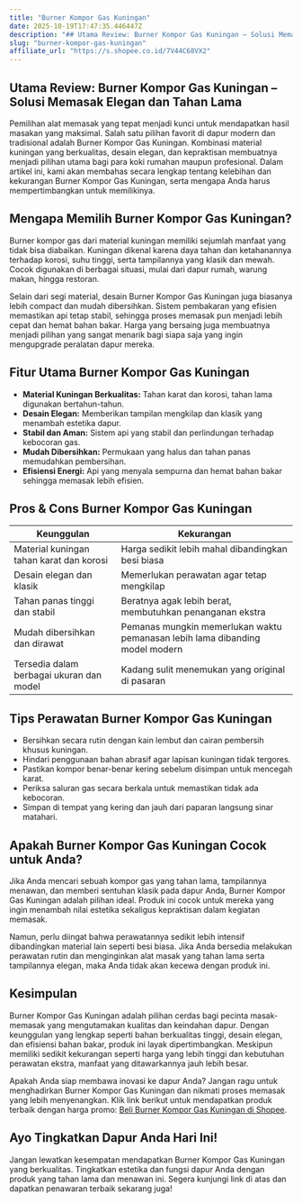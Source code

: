 ```yaml
---
title: "Burner Kompor Gas Kuningan"
date: 2025-10-19T17:47:35.446447Z
description: "## Utama Review: Burner Kompor Gas Kuningan – Solusi Memasak Elegan dan Tahan Lama..."
slug: "burner-kompor-gas-kuningan"
affiliate_url: "https://s.shopee.co.id/7V44C68VX2"
---
```

## Utama Review: Burner Kompor Gas Kuningan – Solusi Memasak Elegan dan Tahan Lama

Pemilihan alat memasak yang tepat menjadi kunci untuk mendapatkan hasil masakan yang maksimal. Salah satu pilihan favorit di dapur modern dan tradisional adalah Burner Kompor Gas Kuningan. Kombinasi material kuningan yang berkualitas, desain elegan, dan kepraktisan membuatnya menjadi pilihan utama bagi para koki rumahan maupun profesional. Dalam artikel ini, kami akan membahas secara lengkap tentang kelebihan dan kekurangan Burner Kompor Gas Kuningan, serta mengapa Anda harus mempertimbangkan untuk memilikinya.

## Mengapa Memilih Burner Kompor Gas Kuningan?

Burner kompor gas dari material kuningan memiliki sejumlah manfaat yang tidak bisa diabaikan. Kuningan dikenal karena daya tahan dan ketahanannya terhadap korosi, suhu tinggi, serta tampilannya yang klasik dan mewah. Cocok digunakan di berbagai situasi, mulai dari dapur rumah, warung makan, hingga restoran.

Selain dari segi material, desain Burner Kompor Gas Kuningan juga biasanya lebih compact dan mudah dibersihkan. Sistem pembakaran yang efisien memastikan api tetap stabil, sehingga proses memasak pun menjadi lebih cepat dan hemat bahan bakar. Harga yang bersaing juga membuatnya menjadi pilihan yang sangat menarik bagi siapa saja yang ingin mengupgrade peralatan dapur mereka.

## Fitur Utama Burner Kompor Gas Kuningan

- **Material Kuningan Berkualitas:** Tahan karat dan korosi, tahan lama digunakan bertahun-tahun.
- **Desain Elegan:** Memberikan tampilan mengkilap dan klasik yang menambah estetika dapur.
- **Stabil dan Aman:** Sistem api yang stabil dan perlindungan terhadap kebocoran gas.
- **Mudah Dibersihkan:** Permukaan yang halus dan tahan panas memudahkan pembersihan.
- **Efisiensi Energi:** Api yang menyala sempurna dan hemat bahan bakar sehingga memasak lebih efisien.

## Pros & Cons Burner Kompor Gas Kuningan

| Keunggulan                                | Kekurangan                                    |
|--------------------------------------------|----------------------------------------------|
| Material kuningan tahan karat dan korosi | Harga sedikit lebih mahal dibandingkan besi biasa |
| Desain elegan dan klasik                  | Memerlukan perawatan agar tetap mengkilap  |
| Tahan panas tinggi dan stabil            | Beratnya agak lebih berat, membutuhkan penanganan ekstra |
| Mudah dibersihkan dan dirawat            | Pemanas mungkin memerlukan waktu pemanasan lebih lama dibanding model modern |
| Tersedia dalam berbagai ukuran dan model| Kadang sulit menemukan yang original di pasaran |

## Tips Perawatan Burner Kompor Gas Kuningan

- Bersihkan secara rutin dengan kain lembut dan cairan pembersih khusus kuningan.
- Hindari penggunaan bahan abrasif agar lapisan kuningan tidak tergores.
- Pastikan kompor benar-benar kering sebelum disimpan untuk mencegah karat.
- Periksa saluran gas secara berkala untuk memastikan tidak ada kebocoran.
- Simpan di tempat yang kering dan jauh dari paparan langsung sinar matahari.

## Apakah Burner Kompor Gas Kuningan Cocok untuk Anda?

Jika Anda mencari sebuah kompor gas yang tahan lama, tampilannya menawan, dan memberi sentuhan klasik pada dapur Anda, Burner Kompor Gas Kuningan adalah pilihan ideal. Produk ini cocok untuk mereka yang ingin menambah nilai estetika sekaligus kepraktisan dalam kegiatan memasak.

Namun, perlu diingat bahwa perawatannya sedikit lebih intensif dibandingkan material lain seperti besi biasa. Jika Anda bersedia melakukan perawatan rutin dan menginginkan alat masak yang tahan lama serta tampilannya elegan, maka Anda tidak akan kecewa dengan produk ini.

## Kesimpulan

Burner Kompor Gas Kuningan adalah pilihan cerdas bagi pecinta masak-memasak yang mengutamakan kualitas dan keindahan dapur. Dengan keunggulan yang lengkap seperti bahan berkualitas tinggi, desain elegan, dan efisiensi bahan bakar, produk ini layak dipertimbangkan. Meskipun memiliki sedikit kekurangan seperti harga yang lebih tinggi dan kebutuhan perawatan ekstra, manfaat yang ditawarkannya jauh lebih besar.

Apakah Anda siap membawa inovasi ke dapur Anda? Jangan ragu untuk menghadirkan Burner Kompor Gas Kuningan dan nikmati proses memasak yang lebih menyenangkan. Klik link berikut untuk mendapatkan produk terbaik dengan harga promo: [Beli Burner Kompor Gas Kuningan di Shopee](https://s.shopee.co.id/7V44C68VX2).

## Ayo Tingkatkan Dapur Anda Hari Ini!

Jangan lewatkan kesempatan mendapatkan Burner Kompor Gas Kuningan yang berkualitas. Tingkatkan estetika dan fungsi dapur Anda dengan produk yang tahan lama dan menawan ini. Segera kunjungi link di atas dan dapatkan penawaran terbaik sekarang juga!
